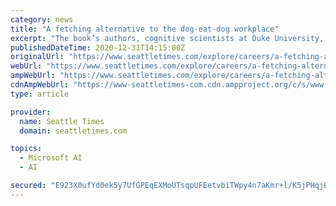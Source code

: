 ```yaml
---
category: news
title: "A fetching alternative to the dog-eat-dog workplace"
excerpt: "The book’s authors, cognitive scientists at Duke University, contend that the most widely accepted meaning may not be what Charles Darwin, the phrase’s commonly accepted originator ..."
publishedDateTime: 2020-12-31T14:15:00Z
originalUrl: "https://www.seattletimes.com/explore/careers/a-fetching-alternative-to-the-dog-eat-dog-workplace/"
webUrl: "https://www.seattletimes.com/explore/careers/a-fetching-alternative-to-the-dog-eat-dog-workplace/"
ampWebUrl: "https://www.seattletimes.com/explore/careers/a-fetching-alternative-to-the-dog-eat-dog-workplace/"
cdnAmpWebUrl: "https://www-seattletimes-com.cdn.ampproject.org/c/s/www.seattletimes.com/explore/careers/a-fetching-alternative-to-the-dog-eat-dog-workplace/"
type: article

provider:
  name: Seattle Times
  domain: seattletimes.com

topics:
  - Microsoft AI
  - AI

secured: "E923X0ufYd0ek5y7UfGPEqEXMoUTsqpUFEetvbiTWpy4n7aKmr+l/K5jPHqjB6vt93jOgZZzrv4ujzS1o+/s2/MiggNI8sl3EvM3rHlBruiv1tjUzsw6QJUb5d9EnrXSqruF5x3tQVz6CI4NR5sQKpC1qyp32Mh9Mhk9EcGK+TEZHisDcYlaX7ecmqSisbWnlPEF6JnEnig7y/S6d0A7Q+cOOm0nbP8z/PFRlhMF0E7wcHhCbt+PhXwqZkwx2cN6fsJijbWd7vrpKkskrEOYOl8L3O06h7MEs3MirtUskg8Lt86s+fzzcRRICSbF9whOZQEvb1qrXdKI9i0ef/D1mjPTHdY+iH5kAxVdO9vsmO4=;Wg6RjRtfJQ8zbHA522udOQ=="
---
```


